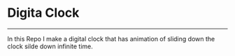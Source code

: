 # Digita Clock 
<hr>
In this Repo I make a digital clock that has animation of sliding down the clock silde down infinite time.
